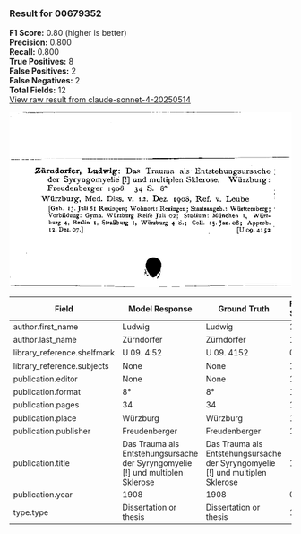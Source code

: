 ### Result for 00679352
**F1 Score:** 0.80 (higher is better)<br>**Precision:** 0.800<br>**Recall:** 0.800<br>**True Positives:** 8<br>**False Positives:** 2<br>**False Negatives:** 2<br>**Total Fields:** 12<br>[View raw result from claude-sonnet-4-20250514](https://github.com/RISE-UNIBAS/humanities_data_benchmark/blob/main/results/2025-10-01/T0148/request_T0148_00679352.json)

<img src="https://github.com/RISE-UNIBAS/humanities_data_benchmark/blob/main/benchmarks/zettelkatalog/images/00679352.jpg?raw=true" alt="00679352" width="600px">

| Field | Model Response | Ground Truth | Fuzzy Score | Match |
|-------|----------------|--------------|-------------|-------|
| author.first_name | Ludwig | Ludwig | 1.000 | ✅ |
| author.last_name | Zürndorfer | Zürndorfer | 1.000 | ✅ |
| library_reference.shelfmark | U 09. 4:52 | U 09. 4152 | 0.900 | ❌ |
| library_reference.subjects | None | None | 1.000 | ✅ |
| publication.editor | None | None | 1.000 | ✅ |
| publication.format | 8° | 8° | 1.000 | ✅ |
| publication.pages | 34 | 34 | 1.000 | ✅ |
| publication.place | Würzburg | Würzburg | 1.000 | ✅ |
| publication.publisher | Freudenberger | Freudenberger | 1.000 | ✅ |
| publication.title | Das Trauma als Entstehungsursache der Syryngomyelie [!] und multiplen Sklerose | Das Trauma als Entstehungsursache der Syryngomyelie [!] und multiplen Sklerose | 1.000 | ✅ |
| publication.year | 1908 | 1908 | 0.000 | ❌ |
| type.type | Dissertation or thesis | Dissertation or thesis | 1.000 | ✅ |
